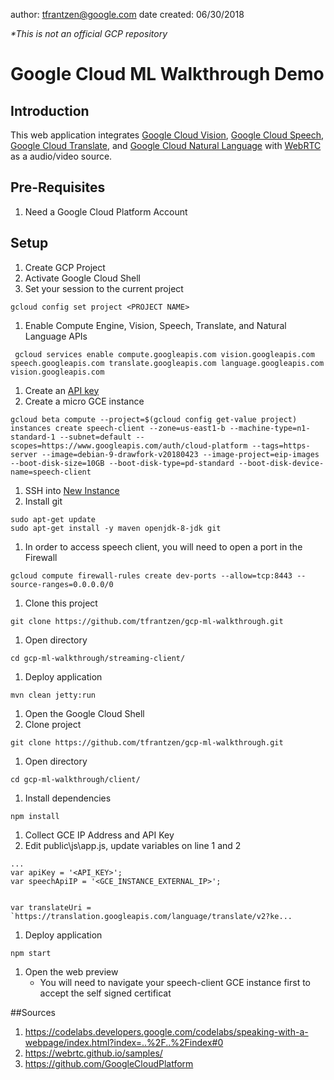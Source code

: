author: tfrantzen@google.com
date created: 06/30/2018

*\*This is not an official GCP repository*
# Google Cloud ML Walkthrough Demo

## Introduction
This web application integrates [Google Cloud Vision](https://cloud.google.com/vision/), [Google Cloud Speech](https://cloud.google.com/speech-to-text/), [Google Cloud Translate](https://cloud.google.com/translate/), and [Google Cloud Natural Language](https://cloud.google.com/natural-language/) with [WebRTC](https://webrtc.org/) as a audio/video source.

## Pre-Requisites
1. Need a Google Cloud Platform Account

## Setup
1. Create GCP Project
1. Activate Google Cloud Shell
1. Set your session to the current project
```
gcloud config set project <PROJECT NAME>
```
1. Enable Compute Engine, Vision, Speech, Translate, and Natural Language APIs
```
 gcloud services enable compute.googleapis.com vision.googleapis.com speech.googleapis.com translate.googleapis.com language.googleapis.com vision.googleapis.com
```
1. Create an [API key](https://cloud.google.com/docs/authentication/api-keys)
1. Create a micro GCE instance
```
gcloud beta compute --project=$(gcloud config get-value project) instances create speech-client --zone=us-east1-b --machine-type=n1-standard-1 --subnet=default --scopes=https://www.googleapis.com/auth/cloud-platform --tags=https-server --image=debian-9-drawfork-v20180423 --image-project=eip-images --boot-disk-size=10GB --boot-disk-type=pd-standard --boot-disk-device-name=speech-client
```
1. SSH into [New Instance](http://console.cloud.google.com/compute/instances)
1. Install git
```
sudo apt-get update
sudo apt-get install -y maven openjdk-8-jdk git
```
1. In order to access speech client, you will need to open a port in the Firewall
```
gcloud compute firewall-rules create dev-ports --allow=tcp:8443 --source-ranges=0.0.0.0/0
```
1. Clone this project
```
git clone https://github.com/tfrantzen/gcp-ml-walkthrough.git
```
1. Open directory
```
cd gcp-ml-walkthrough/streaming-client/
```
1. Deploy application
```
mvn clean jetty:run
```
1. Open the Google Cloud Shell
1. Clone project
```
git clone https://github.com/tfrantzen/gcp-ml-walkthrough.git
```
1. Open directory
```
cd gcp-ml-walkthrough/client/
```
1. Install dependencies
```
npm install
```
1. Collect GCE IP Address and API Key
1. Edit public\js\app.js, update variables on line 1 and 2
```
...
var apiKey = '<API_KEY>';
var speechApiIP = '<GCE_INSTANCE_EXTERNAL_IP>';


var translateUri = `https://translation.googleapis.com/language/translate/v2?ke...
```
1. Deploy application
```
npm start
```
1. Open the web preview
	- You will need to navigate your speech-client GCE instance first to accept the self signed certificat


##Sources
1. https://codelabs.developers.google.com/codelabs/speaking-with-a-webpage/index.html?index=..%2F..%2Findex#0
1. https://webrtc.github.io/samples/
1. https://github.com/GoogleCloudPlatform
